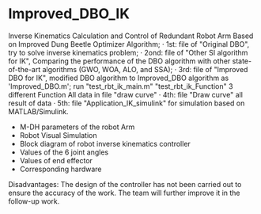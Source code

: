 # Improved_DBO_IK
Inverse Kinematics Calculation and Control of Redundant Robot Arm Based on Improved Dung Beetle Optimizer Algorithm;
· 1st: file of "Original DBO", try to solve inverse kinematics problem;
· 2ond: file of "Other SI algorithm for IK", Comparing the performance of the DBO algorithm with other state-of-the-art algorithms (GWO, WOA, ALO, and SSA);
· 3rd: file of "Improved DBO for IK", modified DBO algorithm to Improved_DBO algorithm as 'Improved_DBO.m'; 
run "test_rbt_ik_main.m" 
"test_rbt_ik_Function" 3 different Function
All data in file "draw curve"
· 4th: file "Draw curve" all result of data
· 5th: file "Application_IK_simulink" for simulation based on MATLAB/Simulink.
- M-DH parameters of the robot Arm
- Robot Visual Simulation
- Block diagram of robot inverse kinematics controller
- Values of the 6 joint angles
- Values of end effector
- Corresponding hardware

Disadvantages: The design of the controller has not been carried out to ensure the accuracy of the work. The team will further improve it in the follow-up work.
